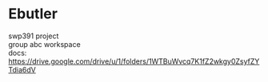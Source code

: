 # Ebutler
swp391 project </br>
group abc workspace </br>
docs: https://drive.google.com/drive/u/1/folders/1WTBuWvcq7K1fZ2wkgy0ZsyfZYTdia6dV
